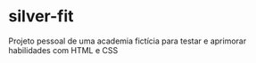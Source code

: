 # silver-fit
Projeto pessoal de uma academia fictícia para testar e aprimorar habilidades com HTML e CSS

